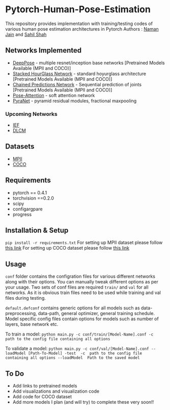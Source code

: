 # Pytorch-Human-Pose-Estimation
This repository provides implementation with training/testing codes of various human pose estimation architectures in Pytorch
Authors : [Naman Jain](https://github.com/Naman-ntc) and [Sahil Shah](https://github.com/sahil00199)

## Networks Implemented
* [DeepPose](https://static.googleusercontent.com/media/research.google.com/en//pubs/archive/42237.pdf) - multiple resnet/inception base networks [Pretrained Models Available (MPII and COCO)]
* [Stacked HourGlass Network](https://arxiv.org/pdf/1603.06937.pdf) - standard hoyurglass architecture [Pretrained Models Available (MPII and COCO)]
* [Chained Predictions Network](https://arxiv.org/pdf/1605.02346.pdf) - Sequential prediction of joints [Pretrained Models Available (MPII and COCO)]
* [Pose-Attention](https://arxiv.org/pdf/1702.07432.pdf) - soft attention network
* [PyraNet](https://arxiv.org/pdf/1708.01101.pdf) - pyramid residual modules, fractional maxpooling

### Upcoming Networks
* [IEF](https://arxiv.org/pdf/1507.06550.pdf)
* [DLCM](http://openaccess.thecvf.com/content_ECCV_2018/papers/Wei_Tang_Deeply_Learned_Compositional_ECCV_2018_paper.pdf)

## Datasets
* [MPII](http://human-pose.mpi-inf.mpg.de/)
* [COCO](http://cocodataset.org/#home)

## Requirements
* pytorch == 0.4.1
* torchvision ==0.2.0
* scipy
* configargpare
* progress

## Installation & Setup
`pip install -r requirements.txt`
For setting up MPII dataset please follow [this link](https://github.com/princeton-vl/pose-hg-train#getting-started)
For setting up COCO dataset please follow [this link](https://github.com/Microsoft/human-pose-estimation.pytorch#quick-start)

## Usage
`conf` folder contains the configration files for various different networks along with their options. You can manually tweak different options as per your usage.
Two sets of conf files are required `train/` and `val` for all networks. As it is obvious train files need to be used while training and val files during testing.

`default.defconf` contains generic options for all models such as data-preprocessing, data-path, general optimizer, general training schedule.
Model specific config files contain options for models such as number of layers, base network etc.

To train a model:
	```python main.py -c conf/train/[Model-Name].conf
	-c 	path to the config file containing all options
	```

To validate a model:
	```python main.py -c conf/val/[Model-Name].conf --loadModel [Path-To-Model] -test 
	-c 	path to the config file containing all options
	--loadModel  Path to the saved model
	```

## To Do
* Add links to pretrained models
* Add visualizations and visualization code
* Add code for COCO dataset
* Add more models
I plan (and will try) to complete these very soon!!

